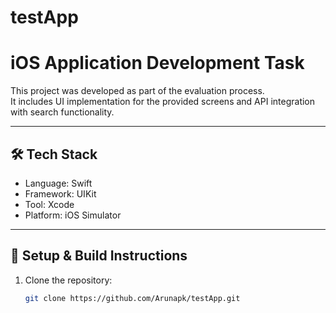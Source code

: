 # testApp

# iOS Application Development Task

This project was developed as part of the evaluation process.  
It includes UI implementation for the provided screens and API integration with search functionality.

---

## 🛠 Tech Stack
- Language: Swift
- Framework: UIKit
- Tool: Xcode
- Platform: iOS Simulator

---

## 🚀 Setup & Build Instructions

1. Clone the repository:
   ```bash
   git clone https://github.com/Arunapk/testApp.git

